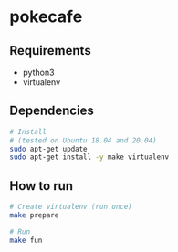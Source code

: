 # pokecafe

## Requirements

- python3
- virtualenv

## Dependencies

```bash
# Install
# (tested on Ubuntu 18.04 and 20.04)
sudo apt-get update
sudo apt-get install -y make virtualenv
```

## How to run

```bash
# Create virtualenv (run once)
make prepare

# Run
make fun
```
